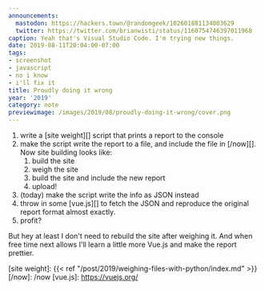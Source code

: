 ```yaml
---
announcements:
  mastodon: https://hackers.town/@randomgeek/102601881134003629
  twitter: https://twitter.com/brianwisti/status/1160754746397011968
caption: Yeah that's Visual Studio Code. I'm trying new things.
date: 2019-08-11T20:04:00-07:00
tags:
- screenshot
- javascript
- no i know
- i'll fix it
title: Proudly doing it wrong
year: '2019'
category: note
previewimage: /images/2019/08/proudly-doing-it-wrong/cover.png
---
```


1. write a [site weight][] script that prints a report to the console
2. make the script write the report to a file, and include the file in [/now][]. Now site building looks like:
    1. build the site
    2. weigh the site
    3. build the site and include the new report
    4. upload!
3. (today) make the script write the info as JSON instead
4. throw in some [vue.js][] to fetch the JSON and reproduce the original report format almost exactly.
5. profit?

But hey at least I don't need to rebuild the site after weighing it. And when free time next allows I'll learn
a little more Vue.js and make the report prettier.

[site weight]: {{< ref "/post/2019/weighing-files-with-python/index.md" >}}
[/now]: /now
[vue.js]: https://vuejs.org/
